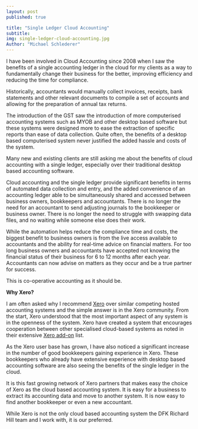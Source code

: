 ```yaml
---
layout: post
published: true

title: "Single Ledger Cloud Accounting"
subtitle:
img: single-ledger-cloud-accounting.jpg
Author: "Michael Schlederer"
---
```


I have been involved in Cloud Accounting since 2008 when I saw the benefits of a single accounting ledger in the cloud for my clients as a way to fundamentally change their business for the better, improving efficiency and reducing the time for compliance.

Historically, accountants would manually collect invoices, receipts, bank statements and other relevant documents to compile a set of accounts and allowing for the preparation of annual tax returns.

The introduction of the GST saw the introduction of more computerised accounting systems such as MYOB and other desktop based software but these systems were designed more to ease the extraction of specific reports than ease of data collection. Quite often, the benefits of a desktop based computerised system never justified the added hassle and costs of the system.

Many new and existing clients are still asking me about the benefits of cloud accounting with a single ledger, especially over their traditional desktop based accounting software.

Cloud accounting and the single ledger provide significant benefits in terms of automated data collection and entry, and the added convenience of an accounting ledger able to be simultaneously shared and accessed between business owners, bookkeepers and accountants. There is no longer the need for an accountant to send adjusting journals to the bookkeeper or business owner. There is no longer the need to struggle with swapping data files, and no waiting while someone else does their work.

While the automation helps reduce the compliance time and costs, the biggest benefit to business owners is from the live access available to accountants and the ability for real-time advice on financial matters. For too long business owners and accountants have accepted not knowing the financial status of their business for 6 to 12 months after each year. Accountants can now advise on matters as they occur and be a true partner for success.

This is co-operative accounting as it should be.

**Why Xero?**

I am often asked why I recommend [Xero](www.xero.com) over similar competing hosted accounting systems and the simple answer is in the Xero community. From the start, Xero understood that the most important aspect of any system is in the openness of the system. Xero have created a system that encourages cooperation between other specialised cloud-based systems as noted in their extensive [Xero add-on](www.xero.com.au/add-ons/) list.

As the Xero user base has grown, I have also noticed a significant increase in the number of good bookkeepers gaining experience in Xero. These bookkeepers who already have extensive experience with desktop based accounting software are also seeing the benefits of the single ledger in the cloud.

It is this fast growing network of Xero partners that makes easy the choice of Xero as the cloud based accounting system. It is easy for a business to extract its accounting data and move to another system. It is now easy to find another bookkeeper or even a new accountant.

While Xero is not the only cloud based accounting system the DFK Richard Hill team and I work with, it is our preferred.
